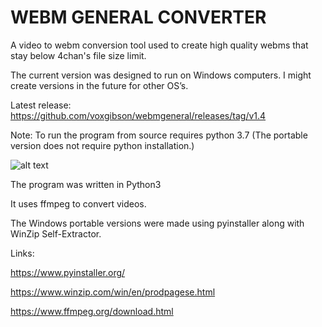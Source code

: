 # WEBM GENERAL CONVERTER
A video to webm conversion tool used to create high quality webms that stay below 4chan's file size limit.

The current version was designed to run on Windows computers. I might create versions in the future for other OS’s.

Latest release: https://github.com/voxgibson/webmgeneral/releases/tag/v1.4

Note: To run the program from source requires python 3.7 (The portable version does not require python installation.)

![alt text](https://i.imgur.com/T8JO7HG.jpg)

The program was written in Python3

It uses ffmpeg to convert videos. 

The Windows portable versions were made using pyinstaller along with WinZip Self-Extractor.

Links: 

https://www.pyinstaller.org/

https://www.winzip.com/win/en/prodpagese.html

https://www.ffmpeg.org/download.html
